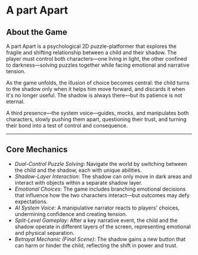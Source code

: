 # A part Apart

##  About the Game

A part Apart is a psychological 2D puzzle-platformer that explores the fragile and shifting relationship between a child and their shadow. The player must control both characters—one living in light, the other confined to darkness—solving puzzles together while facing emotional and narrative tension. 

As the game unfolds, the illusion of choice becomes central: the child turns to the shadow only when it helps him move forward, and discards it when it's no longer useful. The shadow is always there—but its patience is not eternal.

A third presence—the system voice—guides, mocks, and manipulates both characters, slowly pushing them apart, questioning their trust, and turning their bond into a test of control and consequence.

---

##  Core Mechanics

- *Dual-Control Puzzle Solving*: Navigate the world by switching between the child and the shadow, each with unique abilities.
- *Shadow-Layer Interaction*: The shadow can only move in dark areas and interact with objects within a separate shadow layer.
- *Emotional Choices*: The game includes branching emotional decisions that influence how the two characters interact—but outcomes may defy expectations.
- *AI System Voice*: A manipulative narrator reacts to players' choices, undermining confidence and creating tension.
- *Split-Level Gameplay*: After a key narrative event, the child and the shadow operate in different layers of the screen, representing emotional and physical separation.
- *Betrayal Mechanic (Final Scene)*: The shadow gains a new button that can harm or hinder the child, reflecting the shift in power and trust.
